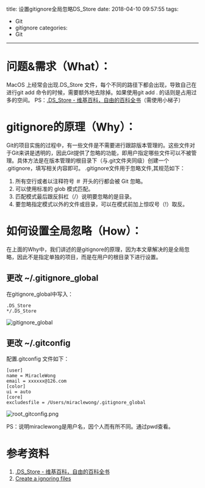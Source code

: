 title: 设置gitignore全局忽略DS_Store
date: 2018-04-10 09:57:55
tags:
- Git
- gitignore
categories:
- Git

---

# 问题&需求（What）：
MacOS 上经常会出现.DS_Store  文件，每个不同的路径下都会出现，导致自己在进行git add 命令的时候，需要额外地去除掉。如果使用git add . 的话则是占用过多的空间。
PS：[.DS_Store - 维基百科，自由的百科全书](https://zh.wikipedia.org/wiki/.DS_Store)（需使用小梯子）

# gitignore的原理（Why）：
Git的项目实施的过程中，有一些文件是不需要进行跟踪版本管理的。这些文件对于Git来讲是透明的，因此Git提供了忽略的功能，即用户指定哪些文件可以不被管理。具体方法是在版本管理的根目录下（与.git文件夹同级）创建一个 .gitignore，填写相关内容即可。
.gitignore文件用于忽略文件,其规范如下：
1. 所有空行或者以注释符号 ＃ 开头的行都会被 Git 忽略。
2. 可以使用标准的 glob 模式匹配。
3. 匹配模式最后跟反斜杠（/）说明要忽略的是目录。
4. 要忽略指定模式以外的文件或目录，可以在模式前加上惊叹号（!）取反。

# 如何设置全局忽略（How）：
在上面的Why中，我们讲述的是gitignore的原理，因为本文章解决的是全局忽略，因此不是指定单独的项目，而是在用户的根目录下进行设置。

## 更改 ~/.gitignore_global 

在gitignore_global中写入： 
```
.DS_Store 
*/.DS_Store 
```

![gitignore_global](http://images.iotop.work/root_gitignore_global.png)


## 更改 ~/.gitconfig 

配置.gitconfig 文件如下： 
```
[user] 
name = MiracleWong
email = xxxxxx@126.com
[color]
ui = auto
[core] 
excludesfile = /Users/miraclewong/.gitignore_global 
```
![root_gitconfig.png](http://images.iotop.work/root_gitconfig.png)

PS：说明miraclewong是用户名，因个人而有所不同。通过pwd查看。


# 参考资料
1. [.DS_Store - 维基百科，自由的百科全书](https://zh.wikipedia.org/wiki/.DS_Store)
2. [Create a ignoring files](https://help.github.com/articles/ignoring-files/)

